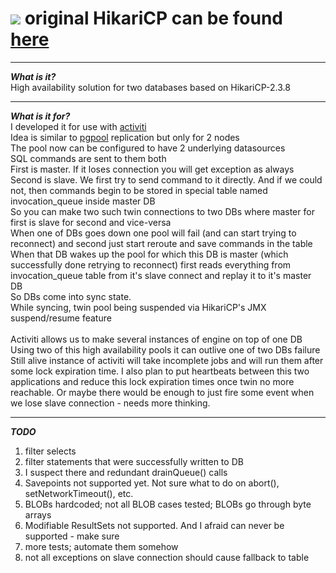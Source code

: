 ![](https://github.com/brettwooldridge/HikariCP/wiki/Hikari.png) original HikariCP can be found [here](https://github.com/brettwooldridge/HikariCP)
==========
----------------------------------------------------

***What is it?***<br/>
High availability solution for two databases based on HikariCP-2.3.8

----------------------------------------------------

***What is it for?***<br/>
I developed it for use with [activiti](http://activiti.org/)<br/>
Idea is similar to [pgpool](http://www.pgpool.net/mediawiki/index.php/Main_Page) replication but only for 2 nodes<br/>
The pool now can be configured to have 2 underlying datasources<br/>
SQL commands are sent to them both<br/>
First is master. If it loses connection you will get exception as always<br/>
Second is slave. We first try to send command to it directly. And if we could not, then commands begin to be stored in special table named invocation_queue inside master DB<br/>
So you can make two such twin connections to two DBs where master for first is slave for second and vice-versa<br/>
When one of DBs goes down one pool will fail (and can start trying to reconnect) and second just start reroute and save commands in the table<br/>
When that DB wakes up the pool for which this DB is master (which successfully done retrying to reconnect) first reads everything from invocation_queue table from it's slave connect and replay it to it's master DB<br/>
So DBs come into sync state.<br/>
While syncing, twin pool being suspended via HikariCP's JMX suspend/resume feature<br/>
<br/>
Activiti allows us to make several instances of engine on top of one DB<br/>
Using two of this high availability pools it can outlive one of two DBs failure<br/>
Still alive instance of activiti will take incomplete jobs and will run them after some lock expiration time. I also plan to put heartbeats between this two applications and reduce this lock expiration times once twin no more reachable. Or maybe there would be enough to just fire some event when we lose slave connection - needs more thinking.<br/>

----------------------------------------------------

***TODO***<br/>
1. filter selects<br/>
2. filter statements that were successfully written to DB<br/>
3. I suspect there and redundant drainQueue() calls<br/>
4. Savepoints not supported yet. Not sure what to do on abort(), setNetworkTimeout(), etc.<br/>
5. BLOBs hardcoded; not all BLOB cases tested; BLOBs go through byte arrays<br/>
6. Modifiable ResultSets not supported. And I afraid can never be supported - make sure<br/>
7. more tests; automate them somehow<br/>
8. not all exceptions on slave connection should cause fallback to table<br/>
